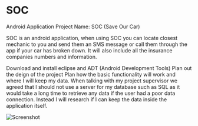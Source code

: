 # SOC
Android Application
Project Name: SOC (Save Our Car)

SOC is an android application, when using SOC you can locate closest mechanic to you and send them an SMS message or call them through the app if your car has broken down. It will also include all the insurance companies numbers and information.

Download and install eclipse and ADT (Android Development Tools)
Plan out the deign of the project
Plan how the basic functionality will work and where I will keep my data.
When talking with my project supervisor we agreed that I should not use a server for my database such as SQL as it would take a long time to retrieve any data if the user had a poor data connection. Instead I will research if I can keep the data inside the application itself.

![Screenshot](Screenshot_2016-05-03-17-56-22.JPG)
